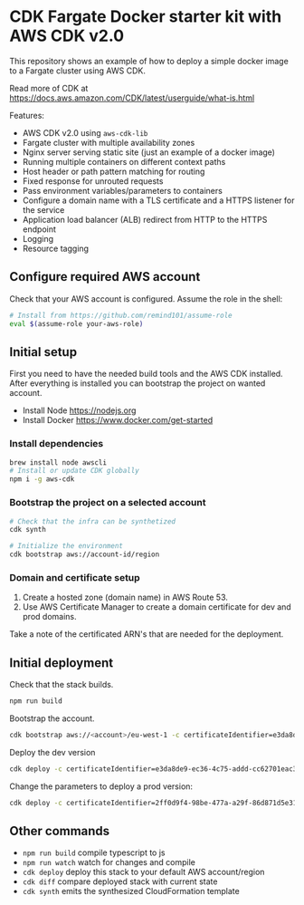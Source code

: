 # CDK Fargate Docker starter kit with AWS CDK v2.0

This repository shows an example of how to deploy a simple docker image to a Fargate cluster using AWS CDK.

Read more of CDK at <https://docs.aws.amazon.com/CDK/latest/userguide/what-is.html>

Features:

* AWS CDK v2.0 using `aws-cdk-lib`
* Fargate cluster with multiple availability zones
* Nginx server serving static site (just an example of a docker image)
* Running multiple containers on different context paths
* Host header or path pattern matching for routing
* Fixed response for unrouted requests
* Pass environment variables/parameters to containers
* Configure a domain name with a TLS certificate and a HTTPS listener for the service
* Application load balancer (ALB) redirect from HTTP to the HTTPS endpoint
* Logging
* Resource tagging

## Configure required AWS account

Check that your AWS account is configured. Assume the role in the shell:

```bash
# Install from https://github.com/remind101/assume-role
eval $(assume-role your-aws-role)
```

## Initial setup

First you need to have the needed build tools and the AWS CDK installed.
After everything is installed you can bootstrap the project on wanted account.

* Install Node <https://nodejs.org>
* Install Docker <https://www.docker.com/get-started>

### Install dependencies

```bash
brew install node awscli
# Install or update CDK globally
npm i -g aws-cdk
```

### Bootstrap the project on a selected account

```bash
# Check that the infra can be synthetized
cdk synth

# Initialize the environment
cdk bootstrap aws://account-id/region
```

### Domain and certificate setup

1. Create a hosted zone (domain name) in AWS Route 53.
2. Use AWS Certificate Manager to create a domain certificate for dev and prod domains.

Take a note of the certificated ARN's that are needed for the deployment.

## Initial deployment

Check that the stack builds.

```bash
npm run build
```

Bootstrap the account.

```bash
cdk bootstrap aws://<account>/eu-west-1 -c certificateIdentifier=e3da8de9-ec36-4c75-addd-cc62701eac3a -c domainName=olmi.be -c subdomainName=site-dev -c environment=dev
```

Deploy the dev version

```bash
cdk deploy -c certificateIdentifier=e3da8de9-ec36-4c75-addd-cc62701eac3a -c domainName=olmi.be -c subdomainName=site-dev -c environment=dev
```

Change the parameters to deploy a prod version:

```bash
cdk deploy -c certificateIdentifier=2ff0d9f4-98be-477a-a29f-86d871d5e31f -c domainName=olmi.be -c subdomainName=site-prod -c environment=prod
```

## Other commands

* `npm run build`   compile typescript to js
* `npm run watch`   watch for changes and compile
* `cdk deploy`      deploy this stack to your default AWS account/region
* `cdk diff`        compare deployed stack with current state
* `cdk synth`       emits the synthesized CloudFormation template
